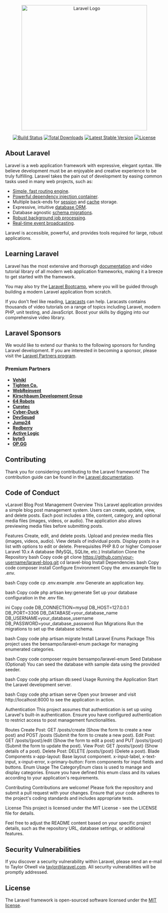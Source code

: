 <p align="center"><a href="https://laravel.com" target="_blank"><img src="https://raw.githubusercontent.com/laravel/art/master/logo-lockup/5%20SVG/2%20CMYK/1%20Full%20Color/laravel-logolockup-cmyk-red.svg" width="400" alt="Laravel Logo"></a></p>

<p align="center">
<a href="https://github.com/laravel/framework/actions"><img src="https://github.com/laravel/framework/workflows/tests/badge.svg" alt="Build Status"></a>
<a href="https://packagist.org/packages/laravel/framework"><img src="https://img.shields.io/packagist/dt/laravel/framework" alt="Total Downloads"></a>
<a href="https://packagist.org/packages/laravel/framework"><img src="https://img.shields.io/packagist/v/laravel/framework" alt="Latest Stable Version"></a>
<a href="https://packagist.org/packages/laravel/framework"><img src="https://img.shields.io/packagist/l/laravel/framework" alt="License"></a>
</p>

## About Laravel

Laravel is a web application framework with expressive, elegant syntax. We believe development must be an enjoyable and creative experience to be truly fulfilling. Laravel takes the pain out of development by easing common tasks used in many web projects, such as:

- [Simple, fast routing engine](https://laravel.com/docs/routing).
- [Powerful dependency injection container](https://laravel.com/docs/container).
- Multiple back-ends for [session](https://laravel.com/docs/session) and [cache](https://laravel.com/docs/cache) storage.
- Expressive, intuitive [database ORM](https://laravel.com/docs/eloquent).
- Database agnostic [schema migrations](https://laravel.com/docs/migrations).
- [Robust background job processing](https://laravel.com/docs/queues).
- [Real-time event broadcasting](https://laravel.com/docs/broadcasting).

Laravel is accessible, powerful, and provides tools required for large, robust applications.

## Learning Laravel

Laravel has the most extensive and thorough [documentation](https://laravel.com/docs) and video tutorial library of all modern web application frameworks, making it a breeze to get started with the framework.

You may also try the [Laravel Bootcamp](https://bootcamp.laravel.com), where you will be guided through building a modern Laravel application from scratch.

If you don't feel like reading, [Laracasts](https://laracasts.com) can help. Laracasts contains thousands of video tutorials on a range of topics including Laravel, modern PHP, unit testing, and JavaScript. Boost your skills by digging into our comprehensive video library.

## Laravel Sponsors

We would like to extend our thanks to the following sponsors for funding Laravel development. If you are interested in becoming a sponsor, please visit the [Laravel Partners program](https://partners.laravel.com).

### Premium Partners

- **[Vehikl](https://vehikl.com/)**
- **[Tighten Co.](https://tighten.co)**
- **[WebReinvent](https://webreinvent.com/)**
- **[Kirschbaum Development Group](https://kirschbaumdevelopment.com)**
- **[64 Robots](https://64robots.com)**
- **[Curotec](https://www.curotec.com/services/technologies/laravel/)**
- **[Cyber-Duck](https://cyber-duck.co.uk)**
- **[DevSquad](https://devsquad.com/hire-laravel-developers)**
- **[Jump24](https://jump24.co.uk)**
- **[Redberry](https://redberry.international/laravel/)**
- **[Active Logic](https://activelogic.com)**
- **[byte5](https://byte5.de)**
- **[OP.GG](https://op.gg)**

## Contributing

Thank you for considering contributing to the Laravel framework! The contribution guide can be found in the [Laravel documentation](https://laravel.com/docs/contributions).

## Code of Conduct

vLaravel Blog Post Management Overview This Laravel application provides a simple blog post management system. Users can create, update, view, and delete posts. Each post includes a title, content, category, and optional media files (images, videos, or audio). The application also allows previewing media files before submitting posts.

Features Create, edit, and delete posts. Upload and preview media files (images, videos, audio). View details of individual posts. Display posts in a list with options to edit or delete. Prerequisites PHP 8.0 or higher Composer Laravel 10.x A database (MySQL, SQLite, etc.) Installation Clone the Repository bash Copy code git clone https://github.com/your-username/laravel-blog.git cd laravel-blog Install Dependencies bash Copy code composer install Configure Environment Copy the .env.example file to .env.

bash Copy code cp .env.example .env Generate an application key.

bash Copy code php artisan key:generate Set up your database configuration in the .env file.

ini Copy code DB_CONNECTION=mysql DB_HOST=127.0.0.1 DB_PORT=3306 DB_DATABASE=your_database_name DB_USERNAME=your_database_username DB_PASSWORD=your_database_password Run Migrations Run the migrations to set up the database schema.

bash Copy code php artisan migrate Install Laravel Enums Package This project uses the bensampo/laravel-enum package for managing enumerated categories.

bash Copy code composer require bensampo/laravel-enum Seed Database (Optional) You can seed the database with sample data using the provided seeder.

bash Copy code php artisan db:seed Usage Running the Application Start the Laravel development server.

bash Copy code php artisan serve Open your browser and visit http://localhost:8000 to see the application in action.

Authentication This project assumes that authentication is set up using Laravel's built-in authentication. Ensure you have configured authentication to restrict access to post management functionalities.

Routes Create Post: GET /posts/create (Show the form to create a new post) and POST /posts (Submit the form to create a new post). Edit Post: GET /posts/{post}/edit (Show the form to edit a post) and PUT /posts/{post} (Submit the form to update the post). View Post: GET /posts/{post} (Show details of a post). Delete Post: DELETE /posts/{post} (Delete a post). Blade Components x-app-layout: Base layout component. x-input-label, x-text-input, x-input-error, x-primary-button: Form components for input fields and buttons. Enum Usage The CategoryEnum class is used to manage and display categories. Ensure you have defined this enum class and its values according to your application's requirements.

Contributing Contributions are welcome! Please fork the repository and submit a pull request with your changes. Ensure that your code adheres to the project's coding standards and includes appropriate tests.

License This project is licensed under the MIT License - see the LICENSE file for details.

Feel free to adjust the README content based on your specific project details, such as the repository URL, database settings, or additional features.

## Security Vulnerabilities

If you discover a security vulnerability within Laravel, please send an e-mail to Taylor Otwell via [taylor@laravel.com](mailto:taylor@laravel.com). All security vulnerabilities will be promptly addressed.

## License

The Laravel framework is open-sourced software licensed under the [MIT license](https://opensource.org/licenses/MIT).
